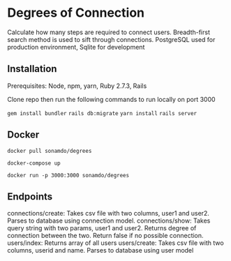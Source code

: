 # Degrees of Connection

Calculate how many steps are required to connect users. Breadth-first search method is used to sift through connections. PostgreSQL used for production environment, Sqlite for development

## Installation

Prerequisites: Node, npm, yarn, Ruby 2.7.3, Rails

Clone repo then run the following commands to run locally on port 3000

`gem install bundler`
`rails db:migrate`
`yarn install`
`rails server`

## Docker

`docker pull sonamdo/degrees`

`docker-compose up`

`docker run -p 3000:3000 sonamdo/degrees`

## Endpoints
connections/create: Takes csv file with two columns, user1 and user2. Parses to database using connection model.
connections/show: Takes query string with two params, user1 and user2. Returns degree of connection between the two. Return false if no possible connection.
users/index: Returns array of all users
users/create: Takes csv file with two columns, userid and name. Parses to database using user model
